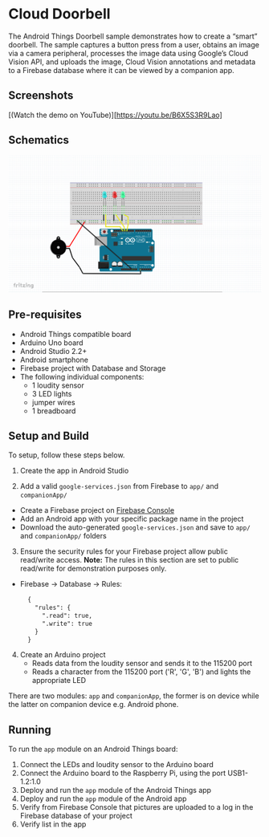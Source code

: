 # Cloud Doorbell

The Android Things Doorbell sample demonstrates how to create a “smart” doorbell.
The sample captures a button press from a user, obtains an image via a camera peripheral,
processes the image data using Google’s Cloud Vision API, and uploads the image, Cloud Vision
annotations and metadata to a Firebase database where it can be viewed by a companion app.

## Screenshots

[(Watch the demo on YouTube)][https://youtu.be/B6X5S3R9Lao]

## Schematics

![Schematics](schematics.png)

## Pre-requisites

- Android Things compatible board
- Arduino Uno board
- Android Studio 2.2+
- Android smartphone
- Firebase project with Database and Storage
- The following individual components:
    - 1 loudity sensor
	- 3 LED lights
    - jumper wires
    - 1 breadboard

## Setup and Build

To setup, follow these steps below.

1. Create the app in Android Studio

2.  Add a valid `google-services.json` from Firebase to `app/` and
    `companionApp/`
  - Create a Firebase project on [Firebase Console](https://console.firebase.google.com)
  - Add an Android app with your specific package name in the project
  - Download the auto-generated `google-services.json` and save to `app/` and `companionApp/` folders

3.  Ensure the security rules for your Firebase project allow public read/write
    access. **Note:** The rules in this section are set to public read/write for
    demonstration purposes only.
  - Firebase -> Database -> Rules:

          {
            "rules": {
              ".read": true,
              ".write": true
            }
          }

4. Create an Arduino project
	- Reads data from the loudity sensor and sends it to the 115200 port
	- Reads a character from the 115200 port ('R', 'G', 'B') and lights the appropriate LED


There are two modules: `app` and `companionApp`, the former is on device while the latter on
companion device e.g. Android phone.

## Running

To run the `app` module on an Android Things board:

1. Connect the LEDs and loudity sensor to the Arduino board
2. Connect the Arduino board to the Raspberry Pi, using the port USB1-1.2:1.0
3. Deploy and run the `app` module of the Android Things app
4. Deploy and run the `app` module of the Android app 
5. Verify from Firebase Console that pictures are uploaded to a log in the Firebase database
   of your project
6. Verify list in the app
